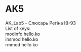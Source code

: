 # AK5
AK_Lab5 - Слюсарь Регіна ІВ-93    
List of keys:   
modinfo hello.ko   
insmod hello.ko   
rmmod hello.ko   
